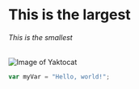 # This is the largest
###### This is the smallest

![Image of Yaktocat](https://octodex.github.com/images/yaktocat.png)

``` javascript
var myVar = "Hello, world!";
```
